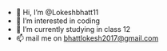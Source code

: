 - 👋 Hi, I’m @Lokeshbhatt11
- 👀 I’m interested in coding
- 🌱 I’m currently studying in class 12
- 📫 mail me on bhattlokesh2017@gmail.com

<!---
Lokeshbhatt11/Lokeshbhatt11 is a ✨ special ✨ repository because its `README.md` (this file) appears on your GitHub profile.
You can click the Preview link to take a look at your changes.
--->
